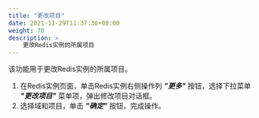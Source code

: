 ```yaml
---
title: "更改项目"
date: 2021-11-29T11:37:36+08:00
weight: 70
description: >
    更改Redis实例的所属项目
---
```



该功能用于更改Redis实例的所属项目。

1. 在Redis实例页面，单击Redis实例右侧操作列 **_"更多"_** 按钮，选择下拉菜单 **_"更改项目"_** 菜单项，弹出修改项目对话框。
2. 选择域和项目，单击 **_"确定"_** 按钮，完成操作。